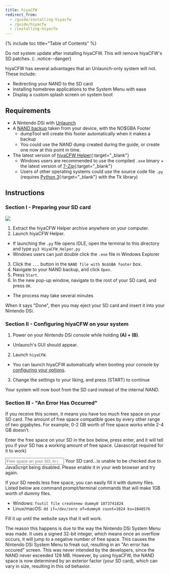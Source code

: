 ```yaml
---
title: hiyaCFW
redirect_from:
  - /guide/installing-hiyacfw
  - /guide/hiyacfw
  - /installing-hiyacfw
---
```


{% include toc title="Table of Contents" %}

Do not system update after installing hiyaCFW. This will remove hiyaCFW's SD patches.
{: .notice--danger}

hiyaCFW has several advantages that an Unlaunch-only system will not. These include:
- Redirecting your NAND to the SD card
- Installing homebrew applications to the System Menu with ease
- Display a custom splash screen on system boot

## Requirements
- A Nintendo DSi with [Unlaunch](unlaunch)
- A [NAND backup](nand-dump) taken from your device, with the NO$GBA Footer
  - dumpTool will create this footer automatically when it makes a backup
  - You could use the NAND dump created during the guide, or create one now at this point in time.
- The latest version of [hiyaCFW Helper](https://github.com/mondul/HiyaCFW-Helper/releases){:target="_blank"}
  - Windows users are recommended to use the compiled `.exe` binary + the latest version of [7-Zip](https://www.7-zip.org/download.html){:target="_blank"}
  - Users of other operating systems could use the source code file `.py` (requires [Python 3](https://www.python.org/downloads/){:target="_blank"} with the Tk library)

## Instructions
### Section I - Preparing your SD card
![](https://camo.githubusercontent.com/538f1d70409d6b38170ef7d845b7818bd902fd87/68747470733a2f2f696d6167652e6962622e636f2f68687a4b524c2f53637265656e2d53686f742d323031382d31302d31382d61742d31362d33302d31382e706e67)

1. Extract the hiyaCFW Helper archive anywhere on your computer.
2. Launch hiyaCFW Helper.
 - If launching the `.py` file opens IDLE, open the terminal to this directory and type `py3 HiyaCFW_Helper.py`
 - Windows users can just double click the `.exe` file in Windows Explorer
3. Click the `...` button in the `NAND file with No$GBA footer` box.
4. Navigate to your NAND backup, and click `Open`.
5. Press `Start`.
6. In the new pop-up window, navigate to the root of your SD card, and press `OK`.
  - The process may take several minutes

When it says "Done", then you may eject your SD card and insert it into your Nintendo DSi.

### Section II - Configuring hiyaCFW on your system
1. Power on your Nintendo DSi console while holding **(A) + (B)**.
  - Unlaunch's GUI should appear.
2. Launch `hiyaCFW`.
  - You can launch hiyaCFW automatically when booting your console by [configuring your options](unlaunch#switch-button-boot-configuration).
3. Change the settings to your liking, and press (START) to continue

Your system will now boot from the SD card instead of the internal NAND.

### Section III - "An Error Has Occurred"
If you receive this screen, it means you have too much free space on your SD card. The amount of free space compatible goes by every other range of two gigabytes. For example, 0-2 GB worth of free space works while 2-4 GB doesn't.

Enter the free space on your SD in the box below, press enter, and it will tell you if your SD has a working amount of free space. (Javascript required for it to work)

<input id="sdSpace" type="number" placeholder="Free space on your SD, in gigabytes (ex. 1.5)" oninput="updateWillWork()">
Your SD card<span id="willWork">...</span><noscript>is unable to be checked due to JavaScript being disabled. Please enable it in your web browser and try again.</noscript>

If your SD needs less free space, you can easily fill it with dummy files. Listed below are command prompt/terminal commands that will make 1GB worth of dummy files.
 - Windows: `fsutil file createnew dummy0 1073741824`
 - Linux/macOS: `dd if=/dev/zero of=dummy0 count=1024 bs=1048576`

Fill it up until the website says that it will work.

The reason this happens is due to the way the Nintendo DSi System Menu was made. It uses a signed 32-bit integer, which means once an overflow occurs, it will jump to a negative number of free space. This causes the Nintendo DSi System Menu to freak out, resulting in an "An error has occured" screen. This was never intended by the developers, since the NAND never exceeded 128 MB. However, by using hiyaCFW, the NAND space is now determined by an exterior factor (your SD card), which can vary in size, resulting in this od behavior.

<script>
function updateWillWork() {
  let freeSpace = document.getElementById("sdSpace").value;
  document.getElementById("willWork").innerHTML = " " + ((freeSpace % 4) < 2 ? "will work!" : "needs dummy files...");
}
</script>